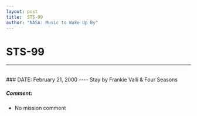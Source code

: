 ```yaml
---
layout: post
title:  STS-99
author: "NASA: Music to Wake Up By"
---
```


# STS-99
----
<br/>
### DATE: February 21, 2000
----
Stay by Frankie Valli & Four Seasons

##### Comment:
* No mission comment
